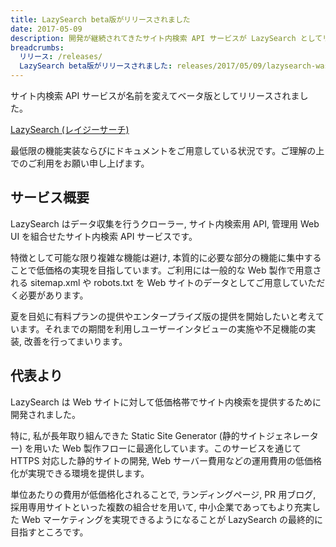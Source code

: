 ```yaml
---
title: LazySearch beta版がリリースされました
date: 2017-05-09
description: 開発が継続されてきたサイト内検索 API サービスが LazySearch としてリリースされました。
breadcrumbs:
  リリース: /releases/
  LazySearch beta版がリリースされました: releases/2017/05/09/lazysearch-was-released-as-beta-version/
---
```


サイト内検索 API サービスが名前を変えてベータ版としてリリースされました。

[LazySearch \(レイジーサーチ\)](https://lazysear.ch/)

最低限の機能実装ならびにドキュメントをご用意している状況です。ご理解の上でのご利用をお願い申し上げます。

## サービス概要

LazySearch はデータ収集を行うクローラー, サイト内検索用 API, 管理用 Web UI を組合せたサイト内検索 API サービスです。

特徴として可能な限り複雑な機能は避け, 本質的に必要な部分の機能に集中することで低価格の実現を目指しています。ご利用には一般的な Web 製作で用意される sitemap.xml や robots.txt を Web サイトのデータとしてご用意していただく必要があります。

夏を目処に有料プランの提供やエンタープライズ版の提供を開始したいと考えています。それまでの期間を利用しユーザーインタビューの実施や不足機能の実装, 改善を行ってまいります。

## 代表より

LazySearch は Web サイトに対して低価格帯でサイト内検索を提供するために開発されました。

特に, 私が長年取り組んできた Static Site Generator (静的サイトジェネレーター) を用いた Web 製作フローに最適化しています。このサービスを通じて HTTPS 対応した静的サイトの開発, Web サーバー費用などの運用費用の低価格化が実現できる環境を提供します。

単位あたりの費用が低価格化されることで, ランディングページ, PR 用ブログ, 採用専用サイトといった複数の組合せを用いて, 中小企業であってもより充実した Web マーケティングを実現できるようになることが LazySearch の最終的に目指すところです。
